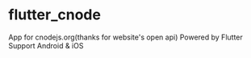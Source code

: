 # flutter_cnode
App for cnodejs.org(thanks for website's open api) Powered by Flutter Support Android &amp; iOS
